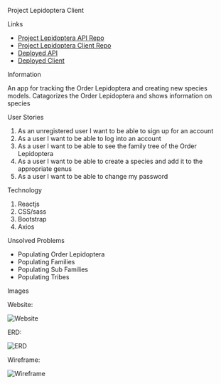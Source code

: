 Project Lepidoptera Client

Links

- [Project Lepidoptera API Repo](https://github.com/virulious/project-lepidoptera-api)
- [Project Lepidoptera Client Repo](https://github.com/virulious/project-lepidoptera-client)
- [Deployed API](https://lepidoptera.herokuapp.com/)
- [Deployed Client](https://virulious.github.io/project-lepidoptera-client/#/)

Information

An app for tracking the Order Lepidoptera and creating new species models.
Catagorizes the Order Lepidoptera and shows information on species


User Stories

1. As an unregistered user I want to be able to sign up for an account
2. As a user I want to be able to log into an account
3. As a user I want to be able to see the family tree of the Order Lepidoptera
4. As a user I want to be able to create a species and add it to the appropriate genus
5. As a user I want to be able to change my password

Technology

1. Reactjs
2. CSS/sass
3. Bootstrap
4. Axios

Unsolved Problems

- Populating Order Lepidoptera
- Populating Families
- Populating Sub Families
- Populating Tribes

Images

Website:

![Website](https://i.imgur.com/xYfTNw7.png)

ERD:

![ERD](https://i.imgur.com/iloEfVB.jpg)

Wireframe:

![Wireframe](https://i.imgur.com/cQcMkQ5.jpg)
